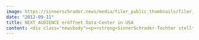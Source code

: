 ```yaml
---
image: https://sinnerschrader.news/media/filer_public_thumbnails/filer_public/ee/d0/eed0d7d3-f3cd-4960-a8ac-0da7af6f12ae/varfoldersdjk8pxf42x64d8fxslz8jcc8fc0000gnttmpozjnin__480x288_q85_crop_subsampling-2_upscale.jpg
date: "2012-09-11"
title: NEXT AUDIENCE eröffnet Data-Center in USA
content: <div class="newsbody"><p><strong>SinnerSchrader-Tochter stellt für Advertiser eigene Infrastruktur für Nord- und Südamerika bereit<br/></strong></p><p>Als erster deutscher Technologieanbieter für datengetriebenes Online-Marketing und Audience Management hat NEXT AUDIENCE jetzt ein eigenes Data-Center für Märkte in Nord- und Südamerika in Betrieb genommen. Am Standort Miami/Florida stehen ab sofort Adserver, Datenbankserver und Frontendserver zur Verfügung, die deutschen Advertisern die Tür für einen Markteintritt von Kanada bis Argentinien öffnen.</p><p>Torsten Ahlers, Geschäftsführer von NEXT AUDIENCE, erklärt die Gründe für die Expansion&#58; „Immer mehr Werbetreibende aus Deutschland wollen international – auch in Übersee – wachsen. Neben den starken Märkten wie USA und Kanada entwickeln sich vor allem Schwellenländer wie Argentinien und Brasilien zu sehr lukrativen Regionen. Mit unserem Data-Center in Miami sind wir in der Lage, jetzt auch für Nord- und Südamerika Onlinenutzer-Daten zu analysieren, Zielgruppen zu definieren und - in Echtzeit – passende Informationen an potentielle Interessenten auszuliefern.“<br/>Als erster Kunde von NEXT AUDIENCE nutzt Bigpoint die von Miami aus gesteuerte Targeting- und Adservertechnologie. Die Games des weltweit führenden Entwicklerunternehmens für Online-Spiele werden von über 200 Millionen Nutzern in mehr als 30 Sprachen gespielt.</p><p>Michael Gutsmann, CFO von Bigpoint ist mit den ersten Ergebnissen der Zusammenarbeit sehr zufrieden&#58; „Die Tests für Kanada, USA und Mexiko haben uns absolut überzeugt. Unser Ziel ist ein Kampagnen-Uplift von 30 Prozent – dieser Wert wurde schon in den Testrunden mehr als erreicht. Die Geschwindigkeit und die Treffsicherheit bei der Auswertung der Daten und der Auslieferung der Informationen an Game-Interessierte haben unsere Erwartungen übertroffen. Vor allem die kurzen Latenzzeiten würden wir mit einer in Deutschland basierten Serverarchitektur nie erreichen.“<br/>Dirk Klose, CTO von NEXT AUDIENCE, ist stolz auf das neue Angebot&#58; „In weniger als drei Monaten haben wir eine komplette, funktionstüchtige Server-Infrastruktur für den gesamten nord- und südamerikanischen Kontinent aufgebaut. Die erfolgreichen Tests mit Bigpoint sowie das große Interesse zahlreicher deutscher Advertiser an der Nutzung unseres amerikanischen Data-Centers bestätigen, dass der Schritt über den großen Teich richtig war.“<br/>Auf der dmexco 2012 vom 12. bis 13. September informiert NEXT AUDIENCE Messebesucher detailliert über das Data-Center für den Nord- und Südamerika.</p><p><strong>Über NEXT AUDIENCE<br/></strong>Die NEXT AUDIENCE GmbH, eine 100-prozentige Tochter der SinnerSchrader AG mit Sitz in Hamburg, ist im Mai 2012 aus dem deutschen Targeting-Pionier newtention technologies hervorgegangen. NEXT AUDIENCE bietet Advertisern mit dem Produkt NEXT AUDIENCE Suite 8.0 eine maßgeschneiderte Technologie für datengetriebenes Online-Marketing an. Das System ermöglicht es Werbetreibenden, die Daten ihrer digitalen Marketingaktivitäten in Echtzeit mit denen aus ihren Webplattformen und CRM-Systemen zusammenzuführen, ohne sie an Dritte weitergeben zu müssen. NEXT AUDIENCE hat sich das Ziel gesetzt, mit der Entwicklung spezialisierter Targeting-Lösungen, Technologie-Marktführer für Advertiser in Europa zu werden.<br/>Mehr Informationen finden Sie auch auf der Unternehmenswebsite <a href="http&#58;//www.next-audience.com">www.next-audience.com</a></p></div>
---
```

